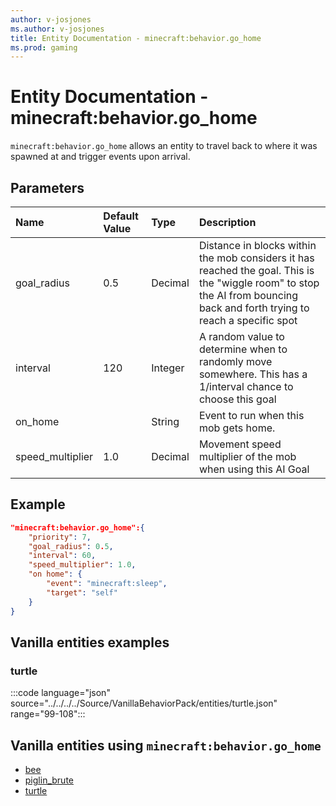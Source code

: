 ```yaml
---
author: v-josjones
ms.author: v-josjones
title: Entity Documentation - minecraft:behavior.go_home
ms.prod: gaming
---
```


# Entity Documentation - minecraft:behavior.go_home

`minecraft:behavior.go_home` allows an entity to travel back to where it was spawned at and trigger events upon arrival.

## Parameters

|Name |Default Value  |Type  |Description  |
|:----------|:----------|:----------|:----------|
|goal_radius| 0.5| Decimal| Distance in blocks within the mob considers it has reached the goal. This is the "wiggle room" to stop the AI from bouncing back and forth trying to reach a specific spot |
|interval| 120| Integer| A random value to determine when to randomly move somewhere. This has a 1/interval chance to choose this goal |
|on_home | | String|Event to run when this mob gets home. |
|speed_multiplier| 1.0| Decimal| Movement speed multiplier of the mob when using this AI Goal |

## Example

```json
"minecraft:behavior.go_home":{
    "priority": 7,
    "goal_radius": 0.5,
    "interval": 60,
    "speed_multiplier": 1.0,
    "on home": {
        "event": "minecraft:sleep",
        "target": "self"
    }
}
```

## Vanilla entities examples

### turtle

:::code language="json" source="../../../../Source/VanillaBehaviorPack/entities/turtle.json" range="99-108":::

## Vanilla entities using `minecraft:behavior.go_home`

- [bee](../../../../Source/VanillaBehaviorPack_Snippets/entities/bee.md)
- [piglin_brute](../../../../Source/VanillaBehaviorPack_Snippets/entities/piglin_brute.md)
- [turtle](../../../../Source/VanillaBehaviorPack_Snippets/entities/turtle.md)
